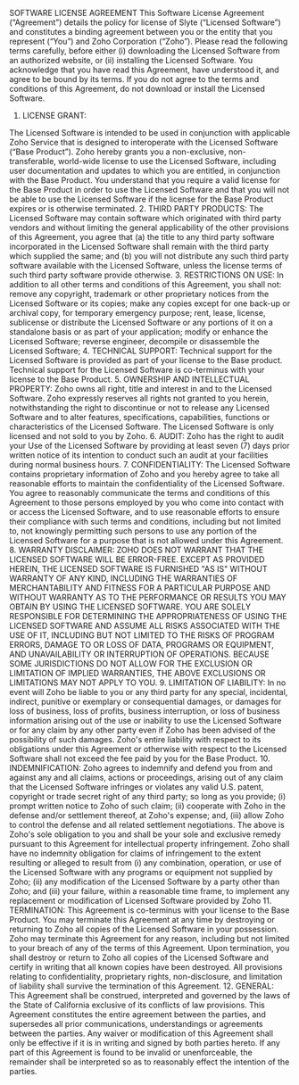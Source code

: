 SOFTWARE LICENSE AGREEMENT
This Software License Agreement (“Agreement”) details the policy for license of Slyte (“Licensed Software”) and constitutes a binding agreement between you or the entity that you represent (“You”) and Zoho Corporation (“Zoho”).
Please read the following terms carefully, before either (i) downloading the Licensed Software from an authorized website, or (ii) installing the Licensed Software. You acknowledge that you have read this Agreement, have understood it, and agree to be bound by its terms. If you do not agree to the terms and conditions of this Agreement, do not download or install the Licensed Software.

1. LICENSE GRANT:

The Licensed Software is intended to be used in conjunction with applicable Zoho Service that is designed to interoperate with the Licensed Software (“Base Product”). Zoho hereby grants you a non-exclusive, non-transferable, world-wide license to use the Licensed Software, including user documentation and updates to which you are entitled, in conjunction with the Base Product. You understand that you require a valid license for the Base Product in order to use the Licensed Software and that you will not be able to use the Licensed Software if the license for the Base Product expires or is otherwise terminated. 
2. THIRD PARTY PRODUCTS:
The Licensed Software may contain software which originated with third party vendors and without limiting the general applicability of the other provisions of this Agreement, you agree that (a) the title to any third party software incorporated in the Licensed Software shall remain with the third party which supplied the same; and (b) you will not distribute any such third party software available with the Licensed Software, unless the license terms of such third party software provide otherwise.
3. RESTRICTIONS ON USE:
In addition to all other terms and conditions of this Agreement, you shall not:
remove any copyright, trademark or other proprietary notices from the Licensed Software or its copies;
make any copies except for one back-up or archival copy, for temporary emergency purpose;
rent, lease, license, sublicense or distribute the Licensed Software or any portions of it on a standalone basis or as part of your application; 
modify or enhance the Licensed Software; 
reverse engineer, decompile or disassemble the Licensed Software;
4. TECHNICAL SUPPORT:
Technical support for the Licensed Software is provided as part of your license to the Base product. Technical support for the Licensed Software is co-terminus with your license to the Base Product.
5. OWNERSHIP AND INTELLECTUAL PROPERTY:
Zoho owns all right, title and interest in and to the Licensed Software. Zoho expressly reserves all rights not granted to you herein, notwithstanding the right to discontinue or not to release any Licensed Software and to alter features, specifications, capabilities, functions or characteristics of the Licensed Software. The Licensed Software is only licensed and not sold to you by Zoho. 
6. AUDIT:
Zoho has the right to audit your Use of the Licensed Software by providing at least seven (7) days prior written notice of its intention to conduct such an audit at your facilities during normal business hours.
7. CONFIDENTIALITY:
The Licensed Software contains proprietary information of Zoho and you hereby agree to take all reasonable efforts to maintain the confidentiality of the Licensed Software. You agree to reasonably communicate the terms and conditions of this Agreement to those persons employed by you who come into contact with or access the Licensed Software, and to use reasonable efforts to ensure their compliance with such terms and conditions, including but not limited to, not knowingly permitting such persons to use any portion of the Licensed Software for a purpose that is not allowed under this Agreement. 
8. WARRANTY DISCLAIMER:
ZOHO DOES NOT WARRANT THAT THE LICENSED SOFTWARE WILL BE ERROR-FREE. EXCEPT AS PROVIDED HEREIN, THE LICENSED SOFTWARE IS FURNISHED "AS IS" WITHOUT WARRANTY OF ANY KIND, INCLUDING THE WARRANTIES OF MERCHANTABILITY AND FITNESS FOR A PARTICULAR PURPOSE AND WITHOUT WARRANTY AS TO THE PERFORMANCE OR RESULTS YOU MAY OBTAIN BY USING THE LICENSED SOFTWARE. YOU ARE SOLELY RESPONSIBLE FOR DETERMINING THE APPROPRIATENESS OF USING THE LICENSED SOFTWARE AND ASSUME ALL RISKS ASSOCIATED WITH THE USE OF IT, INCLUDING BUT NOT LIMITED TO THE RISKS OF PROGRAM ERRORS, DAMAGE TO OR LOSS OF DATA, PROGRAMS OR EQUIPMENT, AND UNAVAILABILITY OR INTERRUPTION OF OPERATIONS.
BECAUSE SOME JURISDICTIONS DO NOT ALLOW FOR THE EXCLUSION OR LIMITATION OF IMPLIED WARRANTIES, THE ABOVE EXCLUSIONS OR LIMITATIONS MAY NOT APPLY TO YOU.
9. LIMITATION OF LIABILITY:
In no event will Zoho be liable to you or any third party for any special, incidental, indirect, punitive or exemplary or consequential damages, or damages for loss of business, loss of profits, business interruption, or loss of business information arising out of the use or inability to use the Licensed Software or for any claim by any other party even if Zoho has been advised of the possibility of such damages. Zoho's entire liability with respect to its obligations under this Agreement or otherwise with respect to the Licensed Software shall not exceed the fee paid by you for the Base Product.
10. INDEMNIFICATION:
Zoho agrees to indemnify and defend you from and against any and all claims, actions or proceedings, arising out of any claim that the Licensed Software infringes or violates any valid U.S. patent, copyright or trade secret right of any third party; so long as you provide; (i) prompt written notice to Zoho of such claim; (ii) cooperate with Zoho in the defense and/or settlement thereof, at Zoho's expense; and, (iii) allow Zoho to control the defense and all related settlement negotiations. The above is Zoho's sole obligation to you and shall be your sole and exclusive remedy pursuant to this Agreement for intellectual property infringement. 
Zoho shall have no indemnity obligation for claims of infringement to the extent resulting or alleged to result from (i) any combination, operation, or use of the Licensed Software with any programs or equipment not supplied by Zoho; (ii) any modification of the Licensed Software by a party other than Zoho; and (iii) your failure, within a reasonable time frame, to implement any replacement or modification of Licensed Software provided by Zoho
11. TERMINATION:
This Agreement is co-terminus with your license to the Base Product. You may terminate this Agreement at any time by destroying or returning to Zoho all copies of the Licensed Software in your possession. Zoho may terminate this Agreement for any reason, including but not limited to your breach of any of the terms of this Agreement. Upon termination, you shall destroy or return to Zoho all copies of the Licensed Software and certify in writing that all known copies have been destroyed. All provisions relating to confidentiality, proprietary rights, non-disclosure, and limitation of liability shall survive the termination of this Agreement.
12. GENERAL:
This Agreement shall be construed, interpreted and governed by the laws of the State of California exclusive of its conflicts of law provisions. This Agreement constitutes the entire agreement between the parties, and supersedes all prior communications, understandings or agreements between the parties. Any waiver or modification of this Agreement shall only be effective if it is in writing and signed by both parties hereto. If any part of this Agreement is found to be invalid or unenforceable, the remainder shall be interpreted so as to reasonably effect the intention of the parties. 


